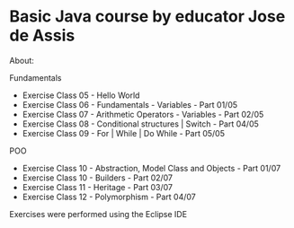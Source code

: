 <h1>Basic Java course by educator Jose de Assis</h1>

<p>About:</p>

Fundamentals
- Exercise Class 05 - Hello World
- Exercise Class 06 - Fundamentals - Variables - Part 01/05
- Exercise Class 07 - Arithmetic Operators - Variables - Part 02/05
- Exercise Class 08 - Conditional structures | Switch - Part 04/05
- Exercise Class 09 - For | While | Do While - Part 05/05

POO
- Exercise Class 10 - Abstraction, Model Class and Objects - Part 01/07
- Exercise Class 10 - Builders - Part 02/07
- Exercise Class 11 - Heritage - Part 03/07 
- Exercise Class 12 - Polymorphism - Part 04/07

<p>Exercises were performed using the Eclipse IDE</p>